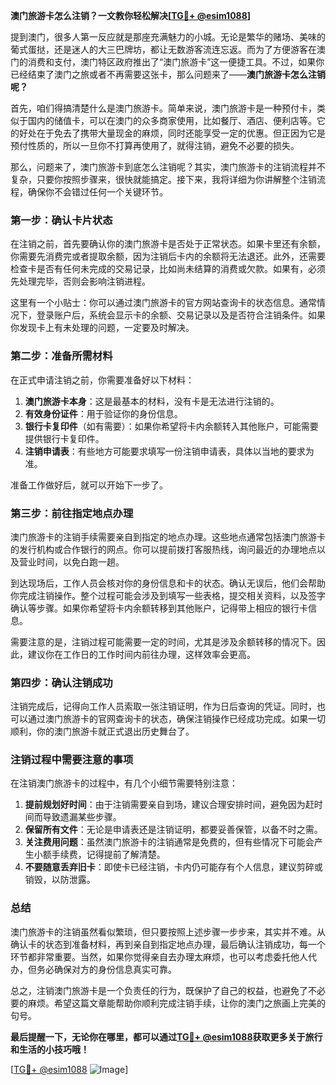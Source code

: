 **澳门旅游卡怎么注销？一文教你轻松解决[[TG💪+ @esim1088](https://t.me/s/esim1088)]**

提到澳门，很多人第一反应就是那座充满魅力的小城。无论是繁华的赌场、美味的葡式蛋挞，还是迷人的大三巴牌坊，都让无数游客流连忘返。而为了方便游客在澳门的消费和支付，澳门特区政府推出了“澳门旅游卡”这一便捷工具。不过，如果你已经结束了澳门之旅或者不再需要这张卡，那么问题来了——**澳门旅游卡怎么注销呢？**

首先，咱们得搞清楚什么是澳门旅游卡。简单来说，澳门旅游卡是一种预付卡，类似于国内的储值卡，可以在澳门的众多商家使用，比如餐厅、酒店、便利店等。它的好处在于免去了携带大量现金的麻烦，同时还能享受一定的优惠。但正因为它是预付性质的，所以一旦你不打算再使用了，就得注销，避免不必要的损失。

那么，问题来了，澳门旅游卡到底怎么注销呢？其实，澳门旅游卡的注销流程并不复杂，只要你按照步骤来，很快就能搞定。接下来，我将详细为你讲解整个注销流程，确保你不会错过任何一个关键环节。

### **第一步：确认卡片状态**
在注销之前，首先要确认你的澳门旅游卡是否处于正常状态。如果卡里还有余额，你需要先消费完或者提取余额，因为注销后卡内的余额将无法退还。此外，还需要检查卡是否有任何未完成的交易记录，比如尚未结算的消费或欠款。如果有，必须先处理完毕，否则会影响注销进程。

这里有一个小贴士：你可以通过澳门旅游卡的官方网站查询卡的状态信息。通常情况下，登录账户后，系统会显示卡的余额、交易记录以及是否符合注销条件。如果你发现卡上有未处理的问题，一定要及时解决。

### **第二步：准备所需材料**
在正式申请注销之前，你需要准备好以下材料：
1. **澳门旅游卡本身**：这是最基本的材料，没有卡是无法进行注销的。
2. **有效身份证件**：用于验证你的身份信息。
3. **银行卡复印件**（如有需要）：如果你希望将卡内余额转入其他账户，可能需要提供银行卡复印件。
4. **注销申请表**：有些地方可能要求填写一份注销申请表，具体以当地的要求为准。

准备工作做好后，就可以开始下一步了。

### **第三步：前往指定地点办理**
澳门旅游卡的注销手续需要亲自到指定的地点办理。这些地点通常包括澳门旅游卡的发行机构或合作银行的网点。你可以提前拨打客服热线，询问最近的办理地点以及营业时间，以免白跑一趟。

到达现场后，工作人员会核对你的身份信息和卡的状态。确认无误后，他们会帮助你完成注销操作。整个过程可能会涉及到填写一些表格，提交相关资料，以及签字确认等步骤。如果你希望将卡内余额转移到其他账户，记得带上相应的银行卡信息。

需要注意的是，注销过程可能需要一定的时间，尤其是涉及余额转移的情况下。因此，建议你在工作日的工作时间内前往办理，这样效率会更高。

### **第四步：确认注销成功**
注销完成后，记得向工作人员索取一张注销证明，作为日后查询的凭证。同时，也可以通过澳门旅游卡的官网查询卡的状态，确保注销操作已经成功完成。如果一切顺利，你的澳门旅游卡就正式退出历史舞台了。

### **注销过程中需要注意的事项**
在注销澳门旅游卡的过程中，有几个小细节需要特别注意：

1. **提前规划好时间**：由于注销需要亲自到场，建议合理安排时间，避免因为赶时间而导致遗漏某些步骤。
2. **保留所有文件**：无论是申请表还是注销证明，都要妥善保管，以备不时之需。
3. **关注费用问题**：虽然澳门旅游卡的注销通常是免费的，但有些情况下可能会产生小额手续费，记得提前了解清楚。
4. **不要随意丢弃旧卡**：即使卡已经注销，卡内仍可能存有个人信息，建议剪碎或销毁，以防泄露。

### **总结**
澳门旅游卡的注销虽然看似繁琐，但只要按照上述步骤一步步来，其实并不难。从确认卡的状态到准备材料，再到亲自到指定地点办理，最后确认注销成功，每一个环节都非常重要。当然，如果你觉得亲自去办理太麻烦，也可以考虑委托他人代办，但务必确保对方的身份信息真实可靠。

总之，注销澳门旅游卡是一个负责任的行为，既保护了自己的权益，也避免了不必要的麻烦。希望这篇文章能帮助你顺利完成注销手续，让你的澳门之旅画上完美的句号。

**最后提醒一下，无论你在哪里，都可以通过[TG💪+ @esim1088](https://t.me/s/esim1088)获取更多关于旅行和生活的小技巧哦！**

[[TG💪+ @esim1088](https://t.me/s/esim1088) ![Image](https://i.postimg.cc/4NQfJmqS/Snipaste-2025-05-13-00-14-12.png)]